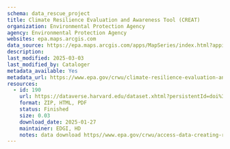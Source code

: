 ```yaml
---
schema: data_rescue_project 
title: Climate Resilience Evaluation and Awareness Tool (CREAT)
organization: Environmental Protection Agency
agency: Environmental Protection Agency
websites: epa.maps.arcgis.com
data_source: https://epa.maps.arcgis.com/apps/MapSeries/index.html?appid=3805293158d54846a29f750d63c6890e
description: 
last_modified: 2025-03-03
last_modified_by: Cataloger
metadata_available: Yes
metadata_url: https://www.epa.gov/crwu/climate-resilience-evaluation-and-awareness-tool-creat-methodology-guide
resources:
  - id: 190
    url: https://dataverse.harvard.edu/dataset.xhtml?persistentId=doi%3A10.7910%2FDVN%2FZ7J2EA&version=1.0
    format: ZIP, HTML, PDF
    status: Finished
    size: 0.03
    download_date: 2025-01-27
    maintainer: EDGI, HD
    notes: data download https//www.epa.gov/crwu/access-data-creating-resilient-water-utilities
---
```

